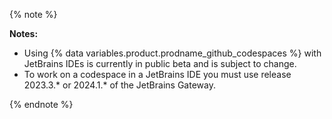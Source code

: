 {% note %}

**Notes:**

- Using {% data variables.product.prodname_github_codespaces %} with JetBrains IDEs is currently in public beta and is subject to change.
- To work on a codespace in a JetBrains IDE you must use <!-- expires 2024-06-30 -->release 2023.3.\* or 2024.1.\*<!-- end expires 2024-06-30 --> of the JetBrains Gateway.

{% endnote %}
